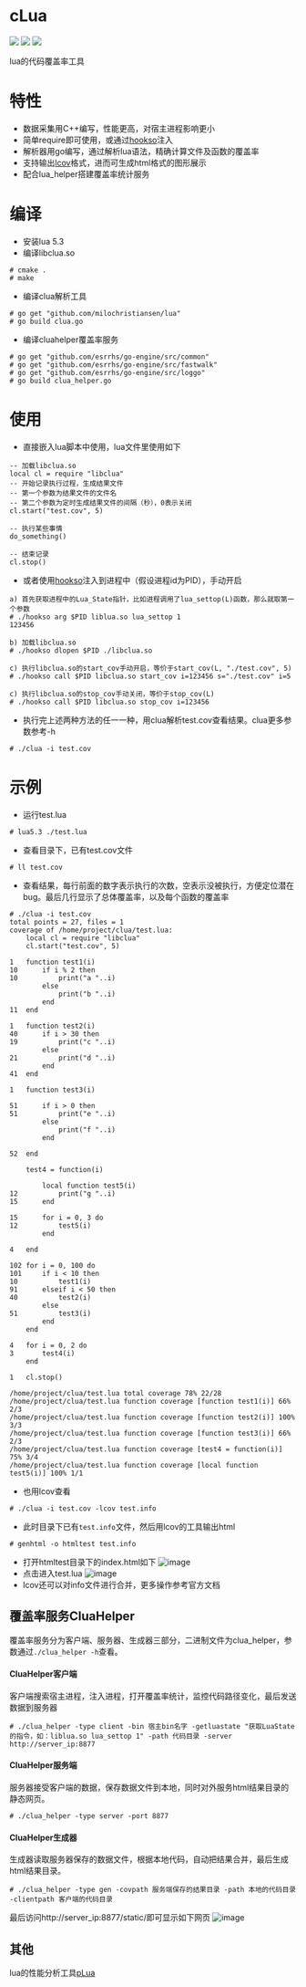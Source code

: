 # cLua
[<img src="https://img.shields.io/github/license/esrrhs/cLua">](https://github.com/esrrhs/cLua)
[<img src="https://img.shields.io/github/languages/top/esrrhs/cLua">](https://github.com/esrrhs/cLua)
[<img src="https://img.shields.io/github/workflow/status/esrrhs/cLua/Go">](https://github.com/esrrhs/cLua/actions)

lua的代码覆盖率工具

# 特性
* 数据采集用C++编写，性能更高，对宿主进程影响更小
* 简单require即可使用，或通过[hookso](https://github.com/esrrhs/hookso)注入
* 解析器用go编写，通过解析lua语法，精确计算文件及函数的覆盖率
* 支持输出[lcov](http://ltp.sourceforge.net/coverage/lcov.php)格式，进而可生成html格式的图形展示
* 配合lua_helper搭建覆盖率统计服务

# 编译
* 安装lua 5.3
* 编译libclua.so
```
# cmake .
# make
```
* 编译clua解析工具
```
# go get "github.com/milochristiansen/lua" 
# go build clua.go
```
* 编译cluahelper覆盖率服务
```
# go get "github.com/esrrhs/go-engine/src/common"
# go get "github.com/esrrhs/go-engine/src/fastwalk"
# go get "github.com/esrrhs/go-engine/src/loggo"
# go build clua_helper.go
```

# 使用
* 直接嵌入lua脚本中使用，lua文件里使用如下
```
-- 加载libclua.so
local cl = require "libclua"
-- 开始记录执行过程，生成结果文件
-- 第一个参数为结果文件的文件名
-- 第二个参数为定时生成结果文件的间隔（秒），0表示关闭
cl.start("test.cov", 5)

-- 执行某些事情
do_something()

-- 结束记录
cl.stop()
```
* 或者使用[hookso](https://github.com/esrrhs/hookso)注入到进程中（假设进程id为PID），手动开启
```
a) 首先获取进程中的Lua_State指针，比如进程调用了lua_settop(L)函数，那么就取第一个参数
# ./hookso arg $PID liblua.so lua_settop 1 
123456

b) 加载libclua.so
# ./hookso dlopen $PID ./libclua.so

c) 执行libclua.so的start_cov手动开启，等价于start_cov(L, "./test.cov", 5)
# ./hookso call $PID libclua.so start_cov i=123456 s="./test.cov" i=5

c) 执行libclua.so的stop_cov手动关闭，等价于stop_cov(L)
# ./hookso call $PID libclua.so stop_cov i=123456
```
* 执行完上述两种方法的任一一种，用clua解析test.cov查看结果。clua更多参数参考-h
```
# ./clua -i test.cov
```

# 示例
* 运行test.lua
```
# lua5.3 ./test.lua
```
* 查看目录下，已有test.cov文件
```
# ll test.cov
```
* 查看结果，每行前面的数字表示执行的次数，空表示没被执行，方便定位潜在bug。最后几行显示了总体覆盖率，以及每个函数的覆盖率
```
# ./clua -i test.cov     
total points = 27, files = 1
coverage of /home/project/clua/test.lua:
    local cl = require "libclua"
    cl.start("test.cov", 5)
    
1   function test1(i)
10      if i % 2 then
10          print("a "..i)
        else
            print("b "..i)
        end
11  end
    
1   function test2(i)
40      if i > 30 then
19          print("c "..i)
        else
21          print("d "..i)
        end
41  end
    
1   function test3(i)
    
51      if i > 0 then
51          print("e "..i)
        else
            print("f "..i)
        end
    
52  end
    
    test4 = function(i)
    
        local function test5(i)
12          print("g "..i)
15      end
    
15      for i = 0, 3 do
12          test5(i)
        end
    
4   end
    
102 for i = 0, 100 do
101     if i < 10 then
10          test1(i)
91      elseif i < 50 then
40          test2(i)
        else
51          test3(i)
        end
    end
    
4   for i = 0, 2 do
3       test4(i)
    end
    
1   cl.stop()
    
/home/project/clua/test.lua total coverage 78% 22/28
/home/project/clua/test.lua function coverage [function test1(i)] 66% 2/3
/home/project/clua/test.lua function coverage [function test2(i)] 100% 3/3
/home/project/clua/test.lua function coverage [function test3(i)] 66% 2/3
/home/project/clua/test.lua function coverage [test4 = function(i)] 75% 3/4
/home/project/clua/test.lua function coverage [local function test5(i)] 100% 1/1
```
* 也用lcov查看
```
# ./clua -i test.cov -lcov test.info    
```
* 此时目录下已有```test.info```文件，然后用lcov的工具输出html
```
# genhtml -o htmltest test.info 
```
* 打开htmltest目录下的index.html如下
![image](./lcov1.png)
* 点击进入test.lua
![image](./lcov2.png)
* lcov还可以对info文件进行合并，更多操作参考官方文档

## 覆盖率服务CluaHelper
覆盖率服务分为客户端、服务器、生成器三部分，二进制文件为clua_helper，参数通过```./clua_helper -h```查看。

#### CluaHelper客户端
客户端搜索宿主进程，注入进程，打开覆盖率统计，监控代码路径变化，最后发送数据到服务器
```
# ./clua_helper -type client -bin 宿主bin名字 -getluastate "获取LuaState的指令，如：liblua.so lua_settop 1" -path 代码目录 -server http://server_ip:8877
```

#### CluaHelper服务端
服务器接受客户端的数据，保存数据文件到本地，同时对外服务html结果目录的静态网页。
```
# ./clua_helper -type server -port 8877
```

#### CluaHelper生成器
生成器读取服务器保存的数据文件，根据本地代码，自动把结果合并，最后生成html结果目录。
```
# ./clua_helper -type gen -covpath 服务端保存的结果目录 -path 本地的代码目录 -clientpath 客户端的代码目录
```
最后访问http://server_ip:8877/static/即可显示如下网页
![image](./lcov1.png)

## 其他
lua的性能分析工具[pLua](https://github.com/esrrhs/pLua)
